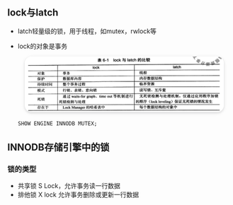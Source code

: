 ## lock与latch
- latch轻量级的锁，用于线程，如mutex，rwlock等
- lock的对象是事务
  <center>
      <img style="border-radius: 1.125em;
      box-shadow: 0 2px 4px 0 rgba(34,36,38,.12),0 2px 10px 0 rgba(34,36,38,.08);"
      src=img/2021-07-14-15-39-07.png
  width=450px>
  </center>
  
  ```sql
  SHOW ENGINE INNODB MUTEX;
  ```


## INNODB存储引擎中的锁

### 锁的类型
- 共享锁 S Lock，允许事务读一行数据
- 排他锁 X lock 允许事务删除或更新一行数据